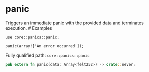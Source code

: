 # panic

Triggers an immediate panic with the provided data and terminates execution.  # Examples
```cairo
use core::panics::panic;

panic(array!['An error occurred']);
```

Fully qualified path: `core::panics::panic`

```rust
pub extern fn panic(data: Array<felt252>) -> crate::never;
```

